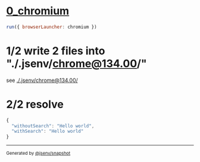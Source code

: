 # [0_chromium](../../script_module_jsx_dev.test.mjs#L35)

```js
run({ browserLauncher: chromium })
```

# 1/2 write 2 files into "./.jsenv/chrome@134.00/"

see [./.jsenv/chrome@134.00/](./.jsenv/chrome@134.00/)

# 2/2 resolve

```js
{
  "withoutSearch": "Hello world",
  "withSearch": "Hello world"
}
```

---

<sub>
  Generated by <a href="https://github.com/jsenv/core/tree/main/packages/tooling/snapshot">@jsenv/snapshot</a>
</sub>
